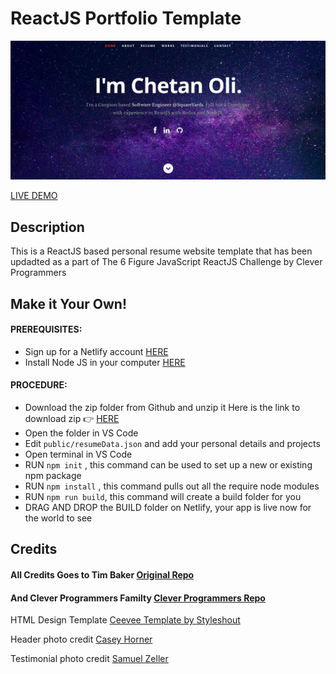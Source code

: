 # ReactJS Portfolio Template   

![ReactJS Resume Website Template](resume-screenshot.png?raw=true "ReactJS Resume Website Template")

<a href="https://iamchetanoli.netlify.app/" target = 'new'>LIVE DEMO</a>

## Description
This is a ReactJS based personal resume website template that has been updadted as a part of The 6 Figure JavaScript ReactJS Challenge by Clever Programmers

## Make it Your Own!
#### PREREQUISITES:
- Sign up for a Netlify account <a href='https://www.netlify.com ' target = 'new'>HERE</a>
- Install Node JS in your computer <a href='https://nodejs.org/en/' target = 'new'>HERE</a>
#### PROCEDURE:
- Download the zip folder from Github and unzip it
Here is the link to download zip 👉
<a href='https://github.com/chetanoli2012/react-portfolio-chetan' target = 'new'>HERE</a>
- Open the folder in VS Code
- Edit <code>public/resumeData.json</code> and add your personal details and projects
- Open terminal in VS Code
- RUN <code>npm init</code> , this command can be used to set up a new or existing npm package
- RUN <code>npm install</code> , this command pulls out all the require node modules
- RUN <code>npm run build</code>, this command will create a build folder for you
- DRAG AND DROP the BUILD folder on Netlify, your app is live now for the world to see


## Credits

#### All Credits Goes to Tim Baker <a href='https://github.com/tbakerx/react-resume-template'>Original Repo</a>

#### And Clever Programmers Familty <a href='https://github.com/CleverProgrammers/react-portfolio'>Clever Programmers Repo</a>



HTML Design Template
<a href="https://www.styleshout.com/free-templates/ceevee/" target = 'new'>Ceevee Template by Styleshout</a>

Header photo credit
<a href="https://unsplash.com/@mischievous_penguins?utm_medium=referral&amp;utm_campaign=photographer-credit&amp;utm_content=creditBadge" target = 'new'>Casey Horner</a>

Testimonial photo credit
<a href="https://unsplash.com/@samuelzeller?utm_medium=referral&amp;utm_campaign=photographer-credit&amp;utm_content=creditBadge" target = 'new'>Samuel Zeller</a>
